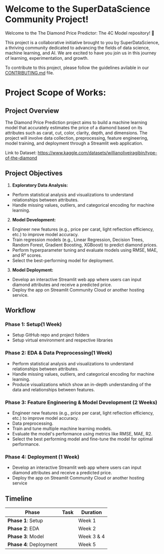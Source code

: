 # Welcome to the SuperDataScience Community Project!
Welcome to the The Diamond Price Predictor: The 4C Model repository! 🎉

This project is a collaborative initiative brought to you by SuperDataScience, a thriving community dedicated to advancing the fields of data science, machine learning, and AI. We are excited to have you join us in this journey of learning, experimentation, and growth.

To contribute to this project, please follow the guidelines avilable in our [CONTRIBUTING.md](CONTRIBUTING.md) file.

# Project Scope of Works:

## Project Overview
The Diamond Price Prediction project aims to build a machine learning model that accurately estimates the price of a diamond based on its attributes such as carat, cut, color, clarity, depth, and dimensions. The project will involve data collection, preprocessing, feature engineering, model training, and deployment through a Streamlit web application.

Link to Dataset: https://www.kaggle.com/datasets/willianoliveiragibin/type-of-the-diamond

## Project Objectives

1. **Exploratory Data Analysis:**
  - Perform statistical analysis and visualizations to understand relationships between attributes.
  - Handle missing values, outliers, and categorical encoding for machine learning.

2. **Model Development:**
  - Engineer new features (e.g., price per carat, light reflection efficiency, etc.) to improve model accuracy.
  - Train regression models (e.g., Linear Regression, Decision Trees, Random Forest, Gradient Boosting, XGBoost) to predict diamond prices.
  - Perform hyperparameter tuning and evaluate models using RMSE, MAE, and R² scores.
  - Select the best-performing model for deployment.

3. **Model Deployment:**
  - Develop an interactive Streamlit web app where users can input diamond attributes and receive a predicted price.
  - Deploy the app on Streamlit Community Cloud or another hosting service.

## Workflow

### **Phase 1: Setup(1 Week)**
- Setup GitHub repo and project folders
- Setup virtual environment and respective libraries

### **Phase 2: EDA & Data Preprocessing(1 Week)**
- Perform statistical analysis and visualizations to understand relationships between attributes.
- Handle missing values, outliers, and categorical encoding for machine learning.
- Produce visualizations which show an in-depth understanding of the data and relationships between features.

### **Phase 3: Feature Engineering & Model Development (2 Weeks)**
- Engineer new features (e.g., price per carat, light reflection efficiency, etc.) to improve model accuracy.
- Data preprocessing.
- Train and tune multiple machine learning models.
- Evaluate the model's performance using metrics like RMSE, MAE, R2.
- Select the best performing model and fine-tune the model for optimal performance.

### **Phase 4: Deployment (1 Week)**
- Develop an interactive Streamlit web app where users can input diamond attributes and receive a predicted price.
- Deploy the app on Streamlit Community Cloud or another hosting service

## Timeline

| **Phase**  | **Task**                    | **Duration** |
|------------|-----------------------------|--------------|
| **Phase 1**: Setup |                     |  Week 1      |
| **Phase 2**: EDA |                   |  Week 2      |
| **Phase 3**: Model |                  |  Week 3 & 4      |
| **Phase 4**: Deployment |                |  Week 5      |

